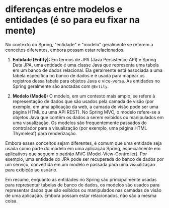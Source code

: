 # diferenças entre modelos e entidades (é so para eu fixar na mente)
<p>No contexto do Spring, "entidade" e "modelo" geralmente se referem a conceitos diferentes, embora possam estar relacionados.

1. **Entidade (Entity):** Em termos de JPA (Java Persistence API) e Spring Data JPA, uma entidade é uma classe Java que representa uma tabela em um banco de dados relacional. Ela geralmente está associada a uma tabela específica no banco de dados e é usada para mapear os registros dessa tabela para objetos Java e vice-versa. As entidades no Spring geralmente são anotadas com `@Entity`.

2. **Modelo (Model):** O modelo, em um contexto mais amplo, se refere à representação de dados que são usados pela camada de visão (por exemplo, em uma aplicação da web, a camada de visão pode ser uma página HTML ou uma API REST). No Spring MVC, o modelo refere-se a objetos Java que contêm os dados a serem exibidos ou manipulados em uma visualização. Os modelos são frequentemente passados do controlador para a visualização (por exemplo, uma página HTML Thymeleaf) para renderização.

Embora esses conceitos sejam diferentes, é comum que uma entidade seja usada como parte do modelo em uma aplicação Spring, especialmente em aplicativos que seguem o padrão MVC (Model-View-Controller). Por exemplo, uma entidade do JPA pode ser recuperada do banco de dados por um serviço, convertida em um modelo e passada para uma visualização para exibição ao usuário.

Em resumo, enquanto as entidades no Spring são principalmente usadas para representar tabelas de banco de dados, os modelos são usados para representar dados que são exibidos ou manipulados nas camadas de visão de uma aplicação. Embora possam estar relacionados, não são a mesma coisa.</p>
